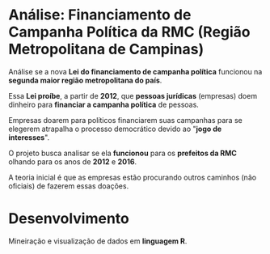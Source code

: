 # Análise: Financiamento de Campanha Política da RMC (Região Metropolitana de Campinas)

Análise se a nova **Lei do financiamento de campanha política** funcionou na **segunda maior região metropolitana do país**.

Essa **Lei proíbe**, a partir de **2012**, que **pessoas jurídicas** (empresas) doem dinheiro para **financiar a campanha política** de pessoas.

Empresas doarem para políticos financiarem suas campanhas para se elegerem atrapalha o processo democrático devido ao "**jogo de interesses**".

O projeto busca analisar se ela **funcionou** para os **prefeitos da RMC** olhando para os anos de **2012** e **2016**.

A teoria inicial é que as empresas estão procurando outros caminhos (não oficiais) de fazerem essas doações.

# Desenvolvimento

Mineiração e visualização de dados em **linguagem R**.

